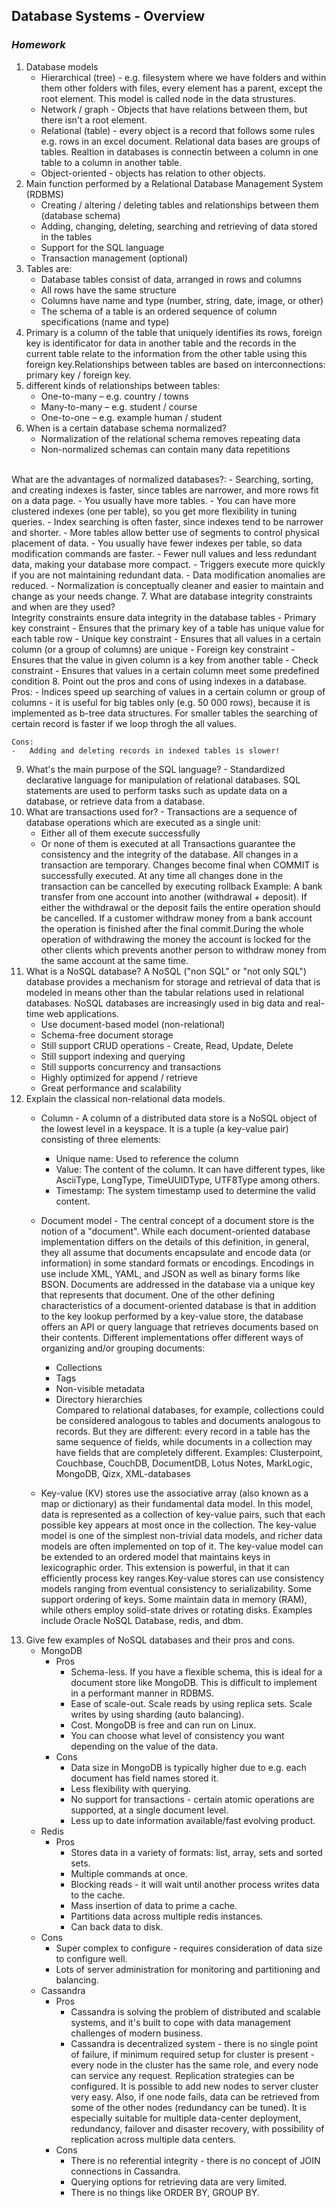 ## Database Systems - Overview
### _Homework_
1. Database models
	- Hierarchical (tree) - e.g. filesystem where we have folders and within them other folders with files, every element has a parent, except the root element. This model is called node in the data strustures.
    - Network / graph - Objects that have relations between them, but there isn't a root element. 
    - Relational (table) - every object is a record that follows some rules e.g. rows in an excel document. Relational data bases are groups of tables. Realtion in databases is connectin between a column in one table to a column in another table.
    - Object-oriented - objects has relation to other objects. 
2. Main function performed by a Relational Database Management System (RDBMS)
    - Creating / altering / deleting tables and relationships between them (database schema)
    - Adding, changing, deleting, searching and retrieving of data stored in the tables
    - Support for the SQL language
    - Transaction management (optional)
3. Tables are:
	- Database tables consist of data, arranged in rows and columns
	- All rows have the same structure
	- Columns have name and type (number, string, date, image, or other)
	- The schema of a table is an ordered sequence of column specifications (name and type)
4. Primary is a column of the table that uniquely identifies its rows, foreign key is identificator for data in another table and the records in the current table relate to the information from the other table using this foreign key.Relationships between tables are based on interconnections: primary key / foreign key.
5. different kinds of relationships between tables:
	-  One-to-many – e.g. country / towns
	-  Many-to-many – e.g. student / course
	-  One-to-one – e.g. example human / student
6. When is a certain database schema normalized?
	-  Normalization of the relational schema removes repeating data
	-  Non-normalized schemas can contain many data repetitions<br/>
	<br/>
What are the advantages of normalized databases?:
	-    Searching, sorting, and creating indexes is faster, since tables are narrower, and more rows fit on a data page.
	-    You usually have more tables.
	-    You can have more clustered indexes (one per table), so you get more flexibility in tuning queries.
	-    Index searching is often faster, since indexes tend to be narrower and shorter.
	-    More tables allow better use of segments to control physical placement of data.
	-    You usually have fewer indexes per table, so data modification commands are faster.
	-    Fewer null values and less redundant data, making your database more compact.
	-    Triggers execute more quickly if you are not maintaining redundant data.
	-    Data modification anomalies are reduced.
	-    Normalization is conceptually cleaner and easier to maintain and change as your needs change.
7. What are database integrity constraints and when are they used?<br/>
Integrity constraints ensure data integrity in the database tables
	-	Primary key constraint - Ensures that the primary key of a table has unique value for each table row
	-	Unique key constraint - Ensures that all values in a certain column (or a group of columns) are unique
	-	Foreign key constraint - Ensures that the value in given column is a key from another table
	-	Check constraint - Ensures that values in a certain column meet some predefined condition
8. Point out the pros and cons of using indexes in a database.<br/>
	Pros:
	-	Indices speed up searching of values in a certain column or group of columns 
	-	it is useful for big tables only (e.g. 50 000 rows), because it is implemented as b-tree data structures. For smaller tables the searching of certain record is faster if we loop throgh the all values.
	
	Cons:
	-	Adding and deleting records in indexed tables is slower!	
9. What's the main purpose of the SQL language? - Standardized declarative language for manipulation of relational databases. SQL statements are used to perform tasks such as update data on a database, or retrieve data from a database.
10. What are transactions used for? - Transactions are a sequence of database operations which are executed as a single unit:
    -	Either all of them execute successfully
    -	Or none of them is executed at all
Transactions guarantee the consistency and the integrity of the database.    All changes in a transaction are temporary. Changes become final when COMMIT is successfully executed. At any time all changes done in the transaction can be cancelled by executing rollback
Example: A bank transfer from one account into another (withdrawal + deposit). If either the withdrawal or the deposit fails the entire operation should be cancelled. If a customer withdraw money from a bank account the operation is finished after the final commit.During the whole operation of withdrawing the money the account is locked for the other clients which prevents another person to withdraw money from the same account at the same time. 
11. What is a NoSQL database?
A NoSQL ("non SQL" or "not only SQL") database provides a mechanism for storage and retrieval of data that is modeled in means other than the tabular relations used in relational databases. NoSQL databases are increasingly used in big data and real-time web applications.
	-	Use document-based model (non-relational)
	-	Schema-free document storage
	-	Still support CRUD operations - Create, Read, Update, Delete
	-	Still support indexing and querying
	-	Still supports concurrency and transactions
	-	Highly optimized for append / retrieve
	-	Great performance and scalability
12. Explain the classical non-relational data models.
	-	Column - A column of a distributed data store is a NoSQL object of the lowest level in a keyspace. It is a tuple (a key-value pair) consisting of three elements:
		-	Unique name: Used to reference the column
		-	Value: The content of the column. It can have different types, like AsciiType, LongType, TimeUUIDType, UTF8Type among others.
		-	Timestamp: The system timestamp used to determine the valid content.
	
	- Document model - The central concept of a document store is the notion of a "document". While each document-oriented database implementation differs on the details of this definition, in general, they all assume that documents encapsulate and encode data (or information) in some standard formats or encodings. Encodings in use include XML, YAML, and JSON as well as binary forms like BSON. Documents are addressed in the database via a unique key that represents that document. One of the other defining characteristics of a document-oriented database is that in addition to the key lookup performed by a key-value store, the database offers an API or query language that retrieves documents based on their contents. Different implementations offer different ways of organizing and/or grouping documents:
		-	Collections
		-	Tags
		-	Non-visible metadata
		-	Directory hierarchies<br/>
	Compared to relational databases, for example, collections could be considered analogous to tables and documents analogous to records. But they are different: every record in a table has the same sequence of fields, while documents in a collection may have fields that are completely different. Examples: 	Clusterpoint, Couchbase, CouchDB, DocumentDB, Lotus Notes, MarkLogic, MongoDB, Qizx, XML-databases
	-	Key-value (KV) stores use the associative array (also known as a map or dictionary) as their fundamental data model. In this model, data is represented as a collection of key-value pairs, such that each possible key appears at most once in the collection. The key-value model is one of the simplest non-trivial data models, and richer data models are often implemented on top of it. The key-value model can be extended to an ordered model that maintains keys in lexicographic order. This extension is powerful, in that it can efficiently process key ranges.Key-value stores can use consistency models ranging from eventual consistency to serializability. Some support ordering of keys. Some maintain data in memory (RAM), while others employ solid-state drives or rotating disks. Examples include Oracle NoSQL Database, redis, and dbm.<br/>
13. Give few examples of NoSQL databases and their pros and cons.
	- MongoDB
		- Pros		
			-   Schema-less. If you have a flexible schema, this is ideal for a document store like MongoDB. This is difficult to implement in a performant manner in RDBMS.
			-   Ease of scale-out. Scale reads by using replica sets. Scale writes by using sharding (auto balancing).
			-   Cost. MongoDB is free and can run on Linux.
			-   You can choose what level of consistency you want depending on the value of the data.
	   - Cons
            -	Data size in MongoDB is typically higher due to e.g. each document has field names stored it.
            -	Less flexibility with querying.
            -	No support for transactions - certain atomic operations are supported, at a single document level.
            -	Less up to date information available/fast evolving product.
    -	Redis
        -	Pros
            -	Stores data in a variety of formats: list, array, sets and sorted sets.
            -	Multiple commands at once.
            -	Blocking reads - it will wait until another process writes data to the cache.
            -	Mass insertion of data to prime a cache.
            -	Partitions data across multiple redis instances.
            -	Can back data to disk.
       - Cons
            -	Super complex to configure - requires consideration of data size to configure well.
            -	Lots of server administration for monitoring and partitioning and balancing.
    -	Cassandra
        -	Pros
            -	Cassandra is solving the problem of distributed and scalable systems, and it's built to cope with data management challenges of modern business.
            -	Cassandra is decentralized system - there is no single point of failure, if minimum required setup for cluster is present - every node in the cluster has the same role, and every node can service any request. Replication strategies can be configured. It is possible to add new nodes to server cluster very easy. Also, if one node fails, data can be retrieved from some of the other nodes (redundancy can be tuned). It is especially suitable for multiple data-center deployment, redundancy, failover and disaster recovery, with possibility of replication across multiple data centers.
        -	Cons
            -	There is no referential integrity - there is no concept of JOIN connections in Cassandra.
            -	Querying options for retrieving data are very limited.
            -	There is no things like ORDER BY, GROUP BY.













    


